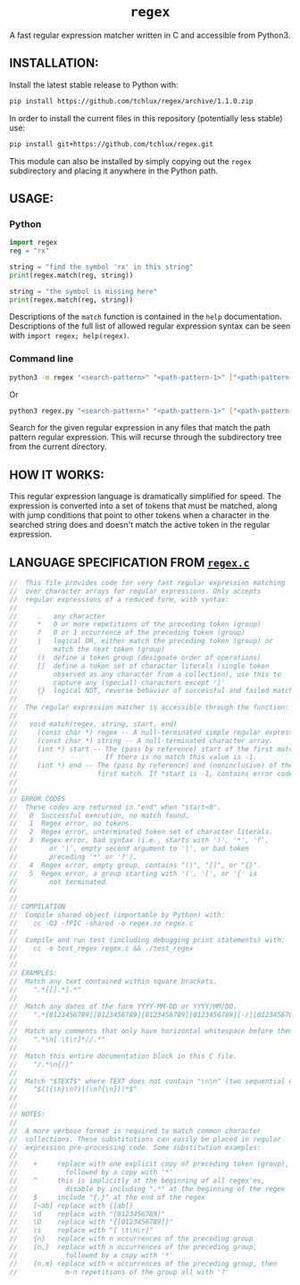 <p align="center">
  <h1 align="center"><code>regex</code></h1>
</p>

<p align="center">
A fast regular expression matcher written in C and accessible from Python3.
</p>


## INSTALLATION:

  Install the latest stable release to Python with:

```bash
pip install https://github.com/tchlux/regex/archive/1.1.0.zip
```

  In order to install the current files in this repository
  (potentially less stable) use:

```bash
pip install git+https://github.com/tchlux/regex.git
```

  This module can also be installed by simply copying out the `regex`
  subdirectory and placing it anywhere in the Python path.

## USAGE:

### Python

```python
import regex
reg = "rx"

string = "find the symbol 'rx' in this string"
print(regex.match(reg, string))

string = "the symbol is missing here"
print(regex.match(reg, string))
```

  Descriptions of the `match` function is contained in the `help`
  documentation. Descriptions of the full list of allowed regular
  expression syntax can be seen with `import regex; help(regex)`.

### Command line

```bash
python3 -m regex "<search-pattern>" "<path-pattern-1>" ["<path-pattern-2>"] [...]
```

  Or

```bash
python3 regex.py "<search-pattern>" "<path-pattern-1>" ["<path-pattern-2>"] [...]
```

  Search for the given regular expression in any files that match
  the path pattern regular expression. This will recurse through the
  subdirectory tree from the current directory.

## HOW IT WORKS:

  This regular expression language is dramatically simplified for
  speed. The expression is converted into a set of tokens that must
  be matched, along with jump conditions that point to other tokens
  when a character in the searched string does and doesn't match the
  active token in the regular expression.

## LANGUAGE SPECIFICATION FROM [`regex.c`](regex/regex.c)

```C
//  This file provides code for very fast regular expression matching
//  over character arrays for regular expressions. Only accepts
//  regular expressions of a reduced form, with syntax:
//
//     .   any character
//     *   0 or more repetitions of the preceding token (group)
//     ?   0 or 1 occurrence of the preceding token (group)
//     |   logical OR, either match the preceding token (group) or 
//         match the next token (group)
//     ()  define a token group (designate order of operations)
//     []  define a token set of character literals (single token
//         observed as any character from a collection), use this to
//         capture any (special) characters except ']'
//     {}  logical NOT, reverse behavior of successful and failed matches
//
//  The regular expression matcher is accessible through the function:
// 
//   void match(regex, string, start, end)
//     (const char *) regex -- A null-terminated simple regular expression.
//     (const char *) string -- A null-terminated character array.
//     (int *) start -- The (pass by reference) start of the first match.
//                      If there is no match this value is -1.
//     (int *) end -- The (pass by reference) end (noninclusive) of the
//                    first match. If *start is -1, contains error code.
// 
// 
// ERROR CODES
//  These codes are returned in "end" when "start<0".
//   0  Successful execution, no match found.
//   1  Regex error, no tokens.
//   2  Regex error, unterminated token set of character literals.
//   3  Regex error, bad syntax (i.e., starts with ')', '*', '?',
//        or '|', empty second argument to '|', or bad token
//        preceding '*' or '?').
//   4  Regex error, empty group, contains "()", "[]", or "{}".
//   5  Regex error, a group starting with '(', '[', or '{' is
//        not terminated.
// 
//
// COMPILATION
//  Compile shared object (importable by Python) with:
//    cc -O3 -fPIC -shared -o regex.so regex.c
// 
//  Compile and run test (including debugging print statements) with:
//    cc -o test_regex regex.c && ./test_regex
// 
//
// EXAMPLES:
//  Match any text contained within square brackets.
//    ".*[[].*].*" 
//
//  Match any dates of the form YYYY-MM-DD or YYYY/MM/DD.
//    ".*[0123456789][0123456789][0123456789][0123456789][-/][0123456789][0123456789][-/][0123456789][0123456789].*"
//
//  Match any comments that only have horizontal whitespace before them in a C code file.
//    ".*\n[ \t\r]*//.*"
// 
//  Match this entire documentation block in this C file.
//    "/.*\n{/}"
// 
//  Match "$TEXT$" where TEXT does not contain "\n\n" (two sequential new lines).
//    "$(({\n}\n?)|(\n?{\n}))*$"
//
//
// NOTES:
// 
//  A more verbose format is required to match common character
//  collections. These substitutions can easily be placed in regular
//  expression pre-processing code. Some substitution examples:
// 
//    +     replace with one explicit copy of preceding token (group),
//            followed by a copy with '*'
//    ^     this is implicitly at the beginning of all regex'es,
//            disable by including ".*" at the beginning of the regex
//    $     include "{.}" at the end of the regex
//    [~ab] replace with {[ab]}
//    \d    replace with "[0123456789]"
//    \D    replace with "{[0123456789]}"
//    \s    replace with "[ \t\n\r]"
//    {n}   replace with n occurrences of the preceding group
//    {n,}  replace with n occurrences of the preceding group,
//            followed by a copy with '*'
//    {n,m} replace with n occurrences of the preceding group, then
//            m-n repetitions of the group all with '?'
```

